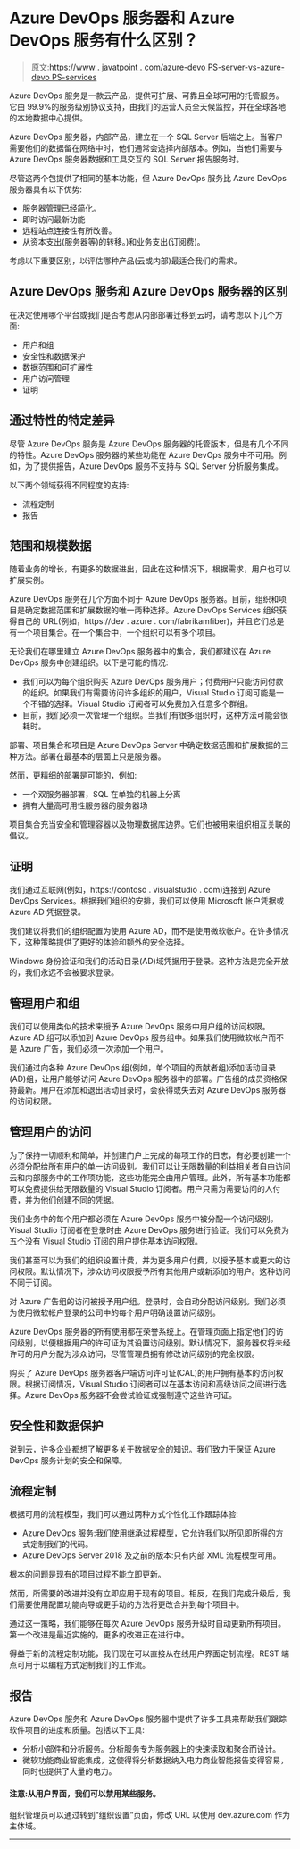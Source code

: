 # Azure DevOps 服务器和 Azure DevOps 服务有什么区别？

> 原文:[https://www . javatpoint . com/azure-devo PS-server-vs-azure-devo PS-services](https://www.javatpoint.com/azure-devops-server-vs-azure-devops-services)

Azure DevOps 服务是一款云产品，提供可扩展、可靠且全球可用的托管服务。它由 99.9%的服务级别协议支持，由我们的运营人员全天候监控，并在全球各地的本地数据中心提供。

Azure DevOps 服务器，内部产品，建立在一个 SQL Server 后端之上。当客户需要他们的数据留在网络中时，他们通常会选择内部版本。例如，当他们需要与 Azure DevOps 服务器数据和工具交互的 SQL Server 报告服务时。

尽管这两个包提供了相同的基本功能，但 Azure DevOps 服务比 Azure DevOps 服务器具有以下优势:

*   服务器管理已经简化。
*   即时访问最新功能
*   远程站点连接性有所改善。
*   从资本支出(服务器等)的转移。)和业务支出(订阅费)。

考虑以下重要区别，以评估哪种产品(云或内部)最适合我们的需求。

## Azure DevOps 服务和 Azure DevOps 服务器的区别

在决定使用哪个平台或我们是否考虑从内部部署迁移到云时，请考虑以下几个方面:

*   用户和组
*   安全性和数据保护
*   数据范围和可扩展性
*   用户访问管理
*   证明

## 通过特性的特定差异

尽管 Azure DevOps 服务是 Azure DevOps 服务器的托管版本，但是有几个不同的特性。Azure DevOps 服务器的某些功能在 Azure DevOps 服务中不可用。例如，为了提供报告，Azure DevOps 服务不支持与 SQL Server 分析服务集成。

以下两个领域获得不同程度的支持:

*   流程定制
*   报告

## 范围和规模数据

随着业务的增长，有更多的数据进出，因此在这种情况下，根据需求，用户也可以扩展实例。

Azure DevOps 服务在几个方面不同于 Azure DevOps 服务器。目前，组织和项目是确定数据范围和扩展数据的唯一两种选择。Azure DevOps Services 组织获得自己的 URL(例如，https://dev . azure . com/fabrikamfiber)，并且它们总是有一个项目集合。在一个集合中，一个组织可以有多个项目。

无论我们在哪里建立 Azure DevOps 服务器中的集合，我们都建议在 Azure DevOps 服务中创建组织。以下是可能的情况:

*   我们可以为每个组织购买 Azure DevOps 服务用户；付费用户只能访问付款的组织。如果我们有需要访问许多组织的用户，Visual Studio 订阅可能是一个不错的选择。Visual Studio 订阅者可以免费加入任意多个群组。
*   目前，我们必须一次管理一个组织。当我们有很多组织时，这种方法可能会很耗时。

部署、项目集合和项目是 Azure DevOps Server 中确定数据范围和扩展数据的三种方法。部署在最基本的层面上只是服务器。

然而，更精细的部署是可能的，例如:

*   一个双服务器部署，SQL 在单独的机器上分离
*   拥有大量高可用性服务器的服务器场

项目集合充当安全和管理容器以及物理数据库边界。它们也被用来组织相互关联的倡议。

## 证明

我们通过互联网(例如，https://contoso . visualstudio . com)连接到 Azure DevOps Services。根据我们组织的安排，我们可以使用 Microsoft 帐户凭据或 Azure AD 凭据登录。

我们建议将我们的组织配置为使用 Azure AD，而不是使用微软帐户。在许多情况下，这种策略提供了更好的体验和额外的安全选择。

Windows 身份验证和我们的活动目录(AD)域凭据用于登录。这种方法是完全开放的，我们永远不会被要求登录。

## 管理用户和组

我们可以使用类似的技术来授予 Azure DevOps 服务中用户组的访问权限。Azure AD 组可以添加到 Azure DevOps 服务组中。如果我们使用微软帐户而不是 Azure 广告，我们必须一次添加一个用户。

我们通过向各种 Azure DevOps 组(例如，单个项目的贡献者组)添加活动目录(AD)组，让用户能够访问 Azure DevOps 服务器中的部署。广告组的成员资格保持最新。用户在添加和退出活动目录时，会获得或失去对 Azure DevOps 服务器的访问权限。

## 管理用户的访问

为了保持一切顺利和简单，并创建门户上完成的每项工作的日志，有必要创建一个必须分配给所有用户的单一访问级别。我们可以让无限数量的利益相关者自由访问云和内部服务中的工作项功能，这些功能完全由用户管理。此外，所有基本功能都可以免费提供给无限数量的 Visual Studio 订阅者。用户只需为需要访问的人付费，并为他们创建不同的凭据。

我们业务中的每个用户都必须在 Azure DevOps 服务中被分配一个访问级别。Visual Studio 订阅者在登录时由 Azure DevOps 服务进行验证。我们可以免费为五个没有 Visual Studio 订阅的用户提供基本访问权限。

我们甚至可以为我们的组织设置计费，并为更多用户付费，以授予基本或更大的访问权限。默认情况下，涉众访问权限授予所有其他用户或新添加的用户。这种访问不同于订阅。

对 Azure 广告组的访问被授予用户组。登录时，会自动分配访问级别。我们必须为使用微软帐户登录的公司中的每个用户明确设置访问级别。

Azure DevOps 服务器的所有使用都在荣誉系统上。在管理页面上指定他们的访问级别，以便根据用户的许可证为其设置访问级别。默认情况下，服务器仅将未经许可的用户分配为涉众访问，尽管管理员拥有修改访问级别的完全权限。

购买了 Azure DevOps 服务器客户端访问许可证(CAL)的用户拥有基本的访问权限。根据订阅情况，Visual Studio 订阅者可以在基本访问和高级访问之间进行选择。Azure DevOps 服务器不会尝试验证或强制遵守这些许可证。

## 安全性和数据保护

说到云，许多企业都想了解更多关于数据安全的知识。我们致力于保证 Azure DevOps 服务计划的安全和保障。

## 流程定制

根据可用的流程模型，我们可以通过两种方式个性化工作跟踪体验:

*   Azure DevOps 服务:我们使用继承过程模型，它允许我们以所见即所得的方式定制我们的代码。
*   Azure DevOps Server 2018 及之前的版本:只有内部 XML 流程模型可用。

根本的问题是现有的项目过程不能立即更新。

然而，所需要的改进并没有立即应用于现有的项目。相反，在我们完成升级后，我们需要使用配置功能向导或更手动的方法将更改合并到每个项目中。

通过这一策略，我们能够在每次 Azure DevOps 服务升级时自动更新所有项目。第一个改进是最近实施的，更多的改进正在进行中。

得益于新的流程定制功能，我们现在可以直接从在线用户界面定制流程。REST 端点可用于以编程方式定制我们的工作流。

## 报告

Azure DevOps 服务和 Azure DevOps 服务器中提供了许多工具来帮助我们跟踪软件项目的进度和质量。包括以下工具:

*   分析小部件和分析服务。分析服务专为服务器上的快速读取和聚合而设计。
*   微软功能商业智能集成，这使得将分析数据纳入电力商业智能报告变得容易，同时也提供了大量的电力。

#### 注意:从用户界面，我们可以禁用某些服务。

组织管理员可以通过转到“组织设置”页面，修改 URL 以使用 dev.azure.com 作为主体域。

* * *